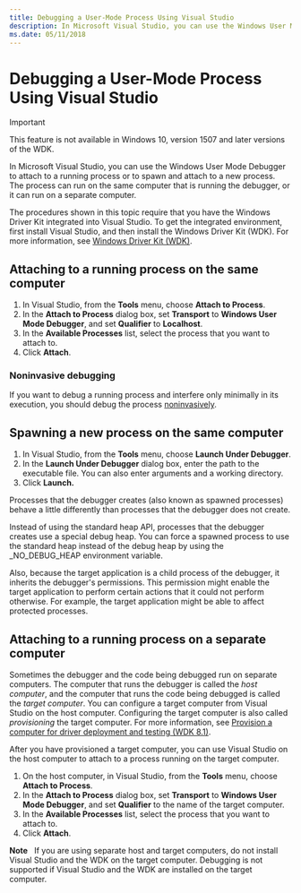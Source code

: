 ```yaml
---
title: Debugging a User-Mode Process Using Visual Studio
description: In Microsoft Visual Studio, you can use the Windows User Mode Debugger to attach to a running process or to spawn and attach to a new process. 
ms.date: 05/11/2018
---
```


# <span id="debugger.debugging_a_user-mode_process_using_visual_studio"></span>Debugging a User-Mode Process Using Visual Studio

> [!IMPORTANT]
> This feature is not available in Windows 10, version 1507 and later versions of the WDK.
>

In Microsoft Visual Studio, you can use the Windows User Mode Debugger to attach to a running process or to spawn and attach to a new process. The process can run on the same computer that is running the debugger, or it can run on a separate computer.

The procedures shown in this topic require that you have the Windows Driver Kit integrated into Visual Studio. To get the integrated environment, first install Visual Studio, and then install the Windows Driver Kit (WDK). For more information, see [Windows Driver Kit (WDK)](../index.yml).

## <span id="Attaching_to_a_running_process_on_the_same_computer"></span><span id="attaching_to_a_running_process_on_the_same_computer"></span><span id="ATTACHING_TO_A_RUNNING_PROCESS_ON_THE_SAME_COMPUTER"></span>Attaching to a running process on the same computer


1.  In Visual Studio, from the **Tools** menu, choose **Attach to Process**.
2.  In the **Attach to Process** dialog box, set **Transport** to **Windows User Mode Debugger**, and set **Qualifier** to **Localhost**.
3.  In the **Available Processes** list, select the process that you want to attach to.
4.  Click **Attach**.

### <span id="Noninvasive_debugging"></span><span id="noninvasive_debugging"></span><span id="NONINVASIVE_DEBUGGING"></span>Noninvasive debugging

If you want to debug a running process and interfere only minimally in its execution, you should debug the process [noninvasively](noninvasive-debugging--user-mode-.md).

## <span id="Spawning_a_new_process_on_the_same_computer"></span><span id="spawning_a_new_process_on_the_same_computer"></span><span id="SPAWNING_A_NEW_PROCESS_ON_THE_SAME_COMPUTER"></span>Spawning a new process on the same computer


1.  In Visual Studio, from the **Tools** menu, choose **Launch Under Debugger**.
2.  In the **Launch Under Debugger** dialog box, enter the path to the executable file. You can also enter arguments and a working directory.
3.  Click **Launch.**

Processes that the debugger creates (also known as spawned processes) behave a little differently than processes that the debugger does not create.

Instead of using the standard heap API, processes that the debugger creates use a special debug heap. You can force a spawned process to use the standard heap instead of the debug heap by using the \_NO\_DEBUG\_HEAP environment variable.

Also, because the target application is a child process of the debugger, it inherits the debugger's permissions. This permission might enable the target application to perform certain actions that it could not perform otherwise. For example, the target application might be able to affect protected processes.

## <span id="Attaching_to_a_running_process_on_a_separate_computer"></span><span id="attaching_to_a_running_process_on_a_separate_computer"></span><span id="ATTACHING_TO_A_RUNNING_PROCESS_ON_A_SEPARATE_COMPUTER"></span>Attaching to a running process on a separate computer


Sometimes the debugger and the code being debugged run on separate computers. The computer that runs the debugger is called the *host computer*, and the computer that runs the code being debugged is called the *target computer*. You can configure a target computer from Visual Studio on the host computer. Configuring the target computer is also called *provisioning* the target computer. For more information, see [Provision a computer for driver deployment and testing (WDK 8.1)](../gettingstarted/provision-a-target-computer-wdk-8-1.md).

After you have provisioned a target computer, you can use Visual Studio on the host computer to attach to a process running on the target computer.

1.  On the host computer, in Visual Studio, from the **Tools** menu, choose **Attach to Process**.
2.  In the **Attach to Process** dialog box, set **Transport** to **Windows User Mode Debugger**, and set **Qualifier** to the name of the target computer.
3.  In the **Available Processes** list, select the process that you want to attach to.
4.  Click **Attach**.

**Note**  
If you are using separate host and target computers, do not install Visual Studio and the WDK on the target computer. Debugging is not supported if Visual Studio and the WDK are installed on the target computer.

 

 

